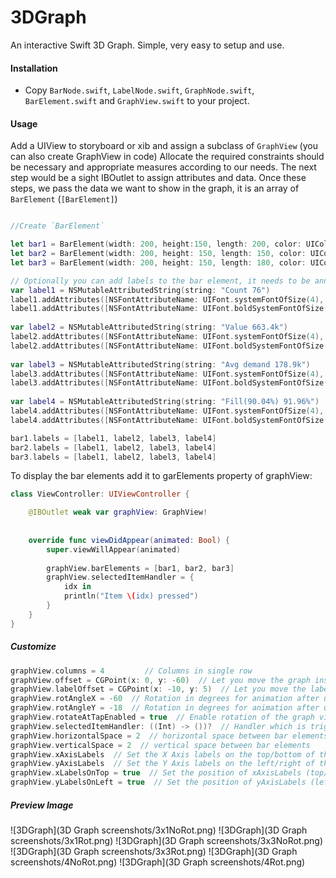 # 3DGraph
An interactive Swift 3D Graph. Simple, very easy to setup and use.

#### Installation
- Copy `BarNode.swift`, `LabelNode.swift`, `GraphNode.swift`, `BarElement.swift` and `GraphView.swift` to your project.

#### Usage

Add a UIView to storyboard or xib and assign a subclass of `GraphView` (you can also create GraphView in code)
Allocate the required constraints should be necessary and appropriate measures according to our needs.
The next step would be a sight IBOutlet to assign attributes and data.
Once these steps, we pass the data we want to show in the graph, it is an array of `BarElement` (`[BarElement]`)


```swift

//Create `BarElement`

let bar1 = BarElement(width: 200, height:150, length: 200, color: UIColor.orangeColor(), cornerRadius: 2.5)
let bar2 = BarElement(width: 200, height: 150, length: 150, color: UIColor.redColor(), cornerRadius: 2.5)
let bar3 = BarElement(width: 200, height: 150, length: 180, color: UIColor.blueColor(), cornerRadius: 2.5)

// Optionally you can add labels to the bar element, it needs to be ann array of AttributedString
var label1 = NSMutableAttributedString(string: "Count 76")
label1.addAttributes([NSFontAttributeName: UIFont.systemFontOfSize(4), NSForegroundColorAttributeName: UIColor.whiteColor()], range: NSMakeRange(0, 5))
label1.addAttributes([NSFontAttributeName: UIFont.boldSystemFontOfSize(4.5)], range: NSMakeRange(5, label1.length-5))
        
var label2 = NSMutableAttributedString(string: "Value 663.4k")
label2.addAttributes([NSFontAttributeName: UIFont.systemFontOfSize(4), NSForegroundColorAttributeName: UIColor.whiteColor()], range: NSMakeRange(0, 5))
label2.addAttributes([NSFontAttributeName: UIFont.boldSystemFontOfSize(4.5)], range: NSMakeRange(5, label2.length-5))
        
var label3 = NSMutableAttributedString(string: "Avg demand 178.9k")
label3.addAttributes([NSFontAttributeName: UIFont.systemFontOfSize(4), NSForegroundColorAttributeName: UIColor.whiteColor()], range: NSMakeRange(0, 10))
label3.addAttributes([NSFontAttributeName: UIFont.boldSystemFontOfSize(4.5)], range: NSMakeRange(10, label3.length-10))
        
var label4 = NSMutableAttributedString(string: "Fill(90.04%) 91.96%")
label4.addAttributes([NSFontAttributeName: UIFont.systemFontOfSize(4), NSForegroundColorAttributeName: UIColor.whiteColor()], range: NSMakeRange(0, 12))
label4.addAttributes([NSFontAttributeName: UIFont.boldSystemFontOfSize(4.5)], range: NSMakeRange(12, label4.length-12))

bar1.labels = [label1, label2, label3, label4]
bar2.labels = [label1, label2, label3, label4]
bar3.labels = [label1, label2, label3, label4]
```

To display the bar elements add it to garElements property of graphView:

```swift
class ViewController: UIViewController {

    @IBOutlet weak var graphView: GraphView!
    
    
    override func viewDidAppear(animated: Bool) {
        super.viewWillAppear(animated)
        
        graphView.barElements = [bar1, bar2, bar3]
        graphView.selectedItemHandler = {
            idx in
            println("Item \(idx) pressed")
        }
    }
}
```
##### Customize
```swift
graphView.columns = 4         // Columns in single row
graphView.offset = CGPoint(x: 0, y: -60)  // Let you move the graph inside the view
graphView.labelOffset = CGPoint(x: -10, y: 5)  // Let you move the labels inside bar element
graphView.rotAngleX = -60  // Rotation in degrees for animation after user tap the graph around X axis
graphView.rotAngleY = -18  // Rotation in degrees for animation after user tap the graph around Y axis
graphView.rotateAtTapEnabled = true  // Enable rotation of the graph view on touch
graphView.selectedItemHandler: ((Int) -> ())?  // Handler which is triggered after user touch bar element
graphView.horizontalSpace = 2  // horizontal space between bar elements
graphView.verticalSpace = 2  // vertical space between bar elements
graphView.xAxisLabels  // Set the X Axis labels on the top/bottom of the graph. It's array of NSAttributedString
graphView.yAxisLabels  // Set the Y Axis labels on the left/right of the graph. It's array of NSAttributedString
graphView.xLabelsOnTop = true  // Set the position of xAxisLabels (top/bottom)
graphView.yLabelsOnLeft = true  // Set the position of yAxisLabels (left/right)
```

##### Preview Image

<!--![3DGraph](3D Graph screenshots/2NoRot.png)
![3DGraph](3D Graph screenshots/2Rot.png)-->
![3DGraph](3D Graph screenshots/3x1NoRot.png)
![3DGraph](3D Graph screenshots/3x1Rot.png)
![3DGraph](3D Graph screenshots/3x3NoRot.png)
![3DGraph](3D Graph screenshots/3x3Rot.png)
![3DGraph](3D Graph screenshots/4NoRot.png)
![3DGraph](3D Graph screenshots/4Rot.png)
